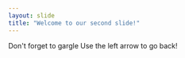 ```yaml
---
layout: slide
title: "Welcome to our second slide!"
---
```

Don't forget to gargle
Use the left arrow to go back!
